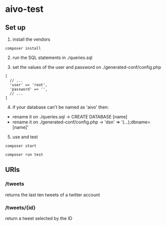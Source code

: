 # aivo-test

## Set up

1. install the vendors
```
composer install
```

2. run the SQL statements in ./queries.sql

3. set the values of the user and password on ./generated-conf/config.php
```
[
  // ...
  'user' => 'root',
  'password' => '',
  // ...
]
```
4. if your database can't be named as 'aivo' then:
  + rename it on ./queries.sql -> CREATE DATABASE [name]
  + rename it on ./generated-conf/config.php -> 'dsn' => '(...);dbname=[name]'

5. use and test
```
composer start
```
```
composer run test
```

## URIs

### /tweets

returns the last ten tweets of a twitter account

### /tweets/{id}

return a tweet selected by the ID